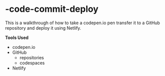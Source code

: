 # -code-commit-deploy
This is a walkthrough of how to take a codepen.io pen transfer it to a GitHub repository and deploy it using Netlify.

**Tools Used**
* codepen.io
* GitHub
    * repositories
    * codespaces
* Netlify
